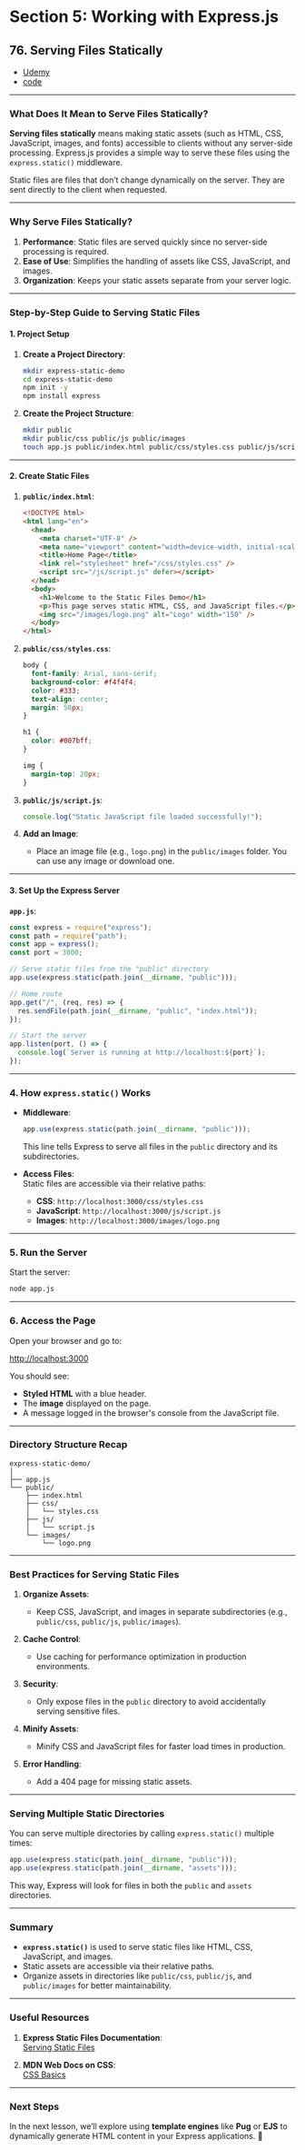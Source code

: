# Section 5: Working with Express.js

## **76. Serving Files Statically**

- [Udemy](https://www.udemy.com/course/nodejs-the-complete-guide/learn/lecture/11566318#overview)
- [code](code/12-serving-files-statically/app.js)

---

### **What Does It Mean to Serve Files Statically?**

**Serving files statically** means making static assets (such as HTML, CSS, JavaScript, images, and fonts) accessible to clients without any server-side processing. Express.js provides a simple way to serve these files using the `express.static()` middleware.

Static files are files that don’t change dynamically on the server. They are sent directly to the client when requested.

---

### **Why Serve Files Statically?**

1. **Performance**: Static files are served quickly since no server-side processing is required.
2. **Ease of Use**: Simplifies the handling of assets like CSS, JavaScript, and images.
3. **Organization**: Keeps your static assets separate from your server logic.

---

### **Step-by-Step Guide to Serving Static Files**

#### **1. Project Setup**

1. **Create a Project Directory**:

   ```bash
   mkdir express-static-demo
   cd express-static-demo
   npm init -y
   npm install express
   ```

2. **Create the Project Structure**:

   ```bash
   mkdir public
   mkdir public/css public/js public/images
   touch app.js public/index.html public/css/styles.css public/js/script.js
   ```

---

#### **2. Create Static Files**

1. **`public/index.html`**:

   ```html
   <!DOCTYPE html>
   <html lang="en">
     <head>
       <meta charset="UTF-8" />
       <meta name="viewport" content="width=device-width, initial-scale=1.0" />
       <title>Home Page</title>
       <link rel="stylesheet" href="/css/styles.css" />
       <script src="/js/script.js" defer></script>
     </head>
     <body>
       <h1>Welcome to the Static Files Demo</h1>
       <p>This page serves static HTML, CSS, and JavaScript files.</p>
       <img src="/images/logo.png" alt="Logo" width="150" />
     </body>
   </html>
   ```

2. **`public/css/styles.css`**:

   ```css
   body {
     font-family: Arial, sans-serif;
     background-color: #f4f4f4;
     color: #333;
     text-align: center;
     margin: 50px;
   }

   h1 {
     color: #007bff;
   }

   img {
     margin-top: 20px;
   }
   ```

3. **`public/js/script.js`**:

   ```javascript
   console.log("Static JavaScript file loaded successfully!");
   ```

4. **Add an Image**:

   - Place an image file (e.g., `logo.png`) in the `public/images` folder. You can use any image or download one.

---

#### **3. Set Up the Express Server**

**`app.js`**:

```javascript
const express = require("express");
const path = require("path");
const app = express();
const port = 3000;

// Serve static files from the "public" directory
app.use(express.static(path.join(__dirname, "public")));

// Home route
app.get("/", (req, res) => {
  res.sendFile(path.join(__dirname, "public", "index.html"));
});

// Start the server
app.listen(port, () => {
  console.log(`Server is running at http://localhost:${port}`);
});
```

---

### **4. How `express.static()` Works**

- **Middleware**:

  ```javascript
  app.use(express.static(path.join(__dirname, "public")));
  ```

  This line tells Express to serve all files in the `public` directory and its subdirectories.

- **Access Files**:  
  Static files are accessible via their relative paths:
  - **CSS**: `http://localhost:3000/css/styles.css`
  - **JavaScript**: `http://localhost:3000/js/script.js`
  - **Images**: `http://localhost:3000/images/logo.png`

---

### **5. Run the Server**

Start the server:

```bash
node app.js
```

---

### **6. Access the Page**

Open your browser and go to:

[http://localhost:3000](http://localhost:3000)

You should see:

- **Styled HTML** with a blue header.
- The **image** displayed on the page.
- A message logged in the browser's console from the JavaScript file.

---

### **Directory Structure Recap**

```
express-static-demo/
│
├── app.js
└── public/
    ├── index.html
    ├── css/
    │   └── styles.css
    ├── js/
    │   └── script.js
    └── images/
        └── logo.png
```

---

### **Best Practices for Serving Static Files**

1. **Organize Assets**:

   - Keep CSS, JavaScript, and images in separate subdirectories (e.g., `public/css`, `public/js`, `public/images`).

2. **Cache Control**:

   - Use caching for performance optimization in production environments.

3. **Security**:

   - Only expose files in the `public` directory to avoid accidentally serving sensitive files.

4. **Minify Assets**:

   - Minify CSS and JavaScript files for faster load times in production.

5. **Error Handling**:
   - Add a 404 page for missing static assets.

---

### **Serving Multiple Static Directories**

You can serve multiple directories by calling `express.static()` multiple times:

```javascript
app.use(express.static(path.join(__dirname, "public")));
app.use(express.static(path.join(__dirname, "assets")));
```

This way, Express will look for files in both the `public` and `assets` directories.

---

### **Summary**

- **`express.static()`** is used to serve static files like HTML, CSS, JavaScript, and images.
- Static assets are accessible via their relative paths.
- Organize assets in directories like `public/css`, `public/js`, and `public/images` for better maintainability.

---

### **Useful Resources**

1. **Express Static Files Documentation**:  
   [Serving Static Files](https://expressjs.com/en/starter/static-files.html)

2. **MDN Web Docs on CSS**:  
   [CSS Basics](https://developer.mozilla.org/en-US/docs/Learn/Getting_started_with_the_web/CSS_basics)

---

### **Next Steps**

In the next lesson, we’ll explore using **template engines** like **Pug** or **EJS** to dynamically generate HTML content in your Express applications. 🚀
